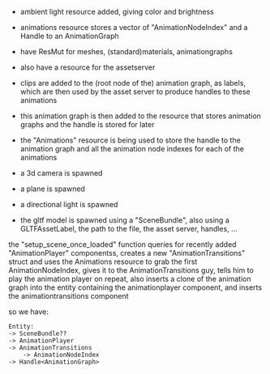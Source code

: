 - ambient light resource added, giving color and brightness
- animations resource stores a vector of "AnimationNodeIndex" and a Handle to an AnimationGraph

- have ResMut for meshes, (standard)materials, animationgraphs
- also have a resource for the assetserver

- clips are added to the (root node of the) animation graph, as labels, which are then used by the asset server to produce handles to these animations

- this animation graph is then added to the resource that stores animation graphs and the handle is stored for later

- the "Animations" resource is being used to store the handle to the animation graph and all the animation node indexes for each of the animations

- a 3d camera is spawned
- a plane is spawned
- a directional light is spawned

- the gltf model is spawned using a "SceneBundle", also using a GLTFAssetLabel, the path to the file, the asset server, handles, ...

the "setup_scene_once_loaded" function queries for recently added "AnimationPlayer" componentss, creates a new "AnimationTransitions" struct and uses the Animations resource to grab the first AnimationNodeIndex, gives it to the AnimationTransitions guy, tells him to play the animation player on repeat, also inserts a clone of the animation graph into the entity containing the animationplayer component, and inserts the animationtransitions component

so we have:

```
Entity:
-> SceneBundle??
-> AnimationPlayer
-> AnimationTransitions
    -> AnimationNodeIndex
-> Handle<AnimationGraph>
```
